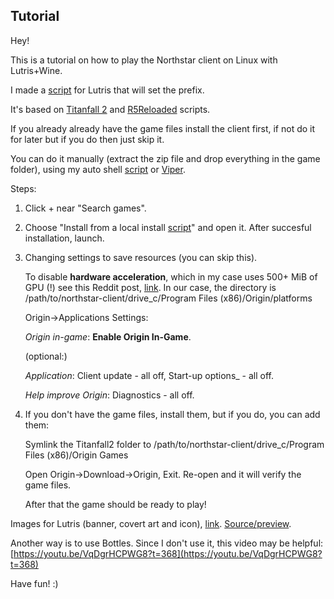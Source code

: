 ## Tutorial
Hey!

This is a tutorial on how to play the Northstar client on Linux with Lutris+Wine.

I made a [script](https://github.com/begin-theadventure/lutris-scripts/releases/tag/Northstar) for Lutris that will set the prefix.

It's based on [Titanfall 2](https://lutris.net/games/titanfall-2) and [R5Reloaded](https://github.com/begin-theadventure/lutris-scripts/blob/main/R5Reloaded) scripts.

If you already already have the game files install the client first, if not do it for later but if you do then just skip it.

You can do it manually (extract the zip file and drop everything in the game folder), using my auto shell [script](https://github.com/begin-theadventure/northstar-upllers/releases) or [Viper](https://github.com/0neGal/viper/releases).

Steps:

1. Click + near "Search games".
2. Choose "Install from a local install [script](https://github.com/begin-theadventure/lutris-scripts/releases/download/Northstar/northstar-client.json)" and open it. After succesful installation, launch.
3. Changing settings to save resources (you can skip this).

    To disable **hardware acceleration**, which in my case uses 500+ MiB of GPU (!) see this Reddit post, [link](https://www.reddit.com/r/origin/comments/q8o9gv/disable_origin_client_hardware_acceleration). In our case, the directory is /path/to/northstar-client/drive_c/Program Files (x86)/Origin/platforms

    Origin->Applications Settings:

    _Origin in-game_: **Enable Origin In-Game**.

    (optional:)

    _Application_: Client update - all off, Start-up options_ - all off.

    _Help improve Origin_: Diagnostics - all off.

4. If you don't have the game files, install them, but if you do, you can add them:

    Symlink the Titanfall2 folder to /path/to/northstar-client/drive_c/Program Files (x86)/Origin Games

    Open Origin->Download->Origin, Exit. Re-open and it will verify the game files.

    After that the game should be ready to play!

Images for Lutris (banner, covert art and icon), [link](https://github.com/begin-theadventure/lutris-scripts/tree/main/Northstar/images/NorthstarImagesLutris#readme). [Source/preview](https://github.com/R2NorthstarTools/NorthstarLogo).

Another way is to use Bottles. Since I don't use it, this video may be helpful: [https://youtu.be/VqDgrHCPWG8?t=368](https://youtu.be/VqDgrHCPWG8?t=368)

Have fun! :)

